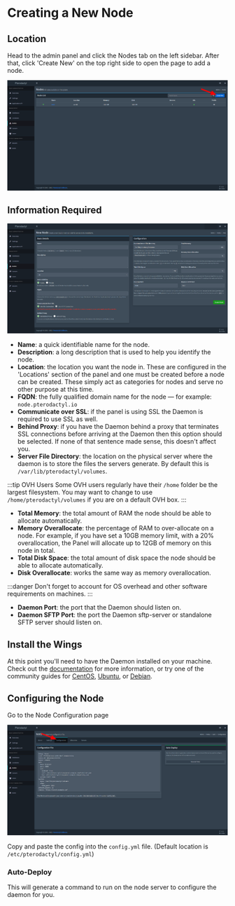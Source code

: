 # Creating a New Node

## Location
Head to the admin panel and click the Nodes tab on the left sidebar. After that, click 'Create New' on the
top right side to open the page to add a node.

![](./../../../static/img/pterodactyl_add_node_create_button.png)

## Information Required

![](./../../../static/img/pterodactyl_add_node_new_page.png)

* **Name**: a quick identifiable name for the node.
* **Description**: a long description that is used to help you identify the node.
* **Location**: the location you want the node in. These are configured in the 'Locations' section of the panel and one
must be created before a node can be created. These simply act as categories for nodes and serve no other purpose at
this time.
* **FQDN**: the fully qualified domain name for the node — for example: `node.pterodactyl.io`
* **Communicate over SSL**: if the panel is using SSL the Daemon is required to use SSL as well.
* **Behind Proxy**: if you have the Daemon behind a proxy that terminates SSL connections before arriving at the Daemon
then this option should be selected. If none of that sentence made sense, this doesn't affect you.
* **Server File Directory**: the location on the physical server where the daemon is to store the files the servers
generate. By default this is `/var/lib/pterodactyl/volumes`.

:::tip OVH Users
Some OVH users regularly have their `/home` folder be the largest filesystem. You may want to change to use
`/home/pterodactyl/volumes` if you are on a default OVH box.
:::

* **Total Memory**: the total amount of RAM the node should be able to allocate automatically.
* **Memory Overallocate**: the percentage of RAM to over-allocate on a node. For example, if you have set a 10GB memory
limit, with a 20% overallocation, the Panel will allocate up to 12GB of memory on this node in total.
* **Total Disk Space**: the total amount of disk space the node should be able to allocate automatically.
* **Disk Overallocate**: works the same way as memory overallocation.

:::danger
Don't forget to account for OS overhead and other software requirements on machines.
::: 

* **Daemon Port**: the port that the Daemon should listen on.
* **Daemon SFTP Port**: the port the Daemon sftp-server or standalone SFTP server should listen on.

## Install the Wings
At this point you'll need to have the Daemon installed on your machine. Check out the [documentation](./../../documentation/wings/installing.md)
for more information, or try one of the community guides for [CentOS](./../panel_Installation/centos8.md),
[Ubuntu](./../../documentation/wings/configuration.md), or [Debian](./../panel_Installation/debian11.md).

## Configuring the Node
Go to the Node Configuration page

![](./../../../static/img/pterodactyl_add_node_config.png)

Copy and paste the config into the `config.yml` file. (Default location is `/etc/pterodactyl/config.yml`)

### Auto-Deploy
This will generate a command to run on the node server to configure the daemon for you.
